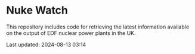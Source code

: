 # Nuke Watch

This repository includes code for retrieving the latest information available on the output of EDF nuclear power plants in the UK.

Last updated: 2024-08-13 03:14